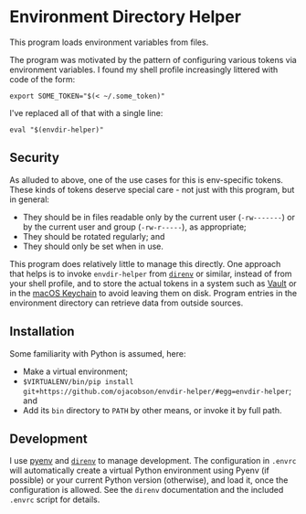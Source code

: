 # Environment Directory Helper

This program loads environment variables from files.

The program was motivated by the pattern of configuring various tokens via
environment variables. I found my shell profile increasingly littered with code
of the form:

    export SOME_TOKEN="$(< ~/.some_token)"

I've replaced all of that with a single line:

    eval "$(envdir-helper)"

## Security

As alluded to above, one of the use cases for this is env-specific tokens. These
kinds of tokens deserve special care - not just with this program, but in
general:

* They should be in files readable only by the current user (`-rw-------`) or by
  the current user and group (`-rw-r-----`), as appropriate;
* They should be rotated regularly; and
* They should only be set when in use.

This program does relatively little to manage this directly. One approach that helps is to invoke `envdir-helper` from [`direnv`] or similar, instead of from your shell profile, and to store the actual tokens in a system such as [Vault] or in the [macOS Keychain] to avoid leaving them on disk. Program entries in the environment directory can retrieve data from outside sources.

[`direnv`]: https://direnv.net/
[Vault]: https://www.vaultproject.io/
[macOS Keychain]: https://developer.apple.com/documentation/security/keychain_services/keychain_items/searching_for_keychain_items

## Installation

Some familiarity with Python is assumed, here:

* Make a virtual environment;
* `$VIRTUALENV/bin/pip install git+https://github.com/ojacobson/envdir-helper/#egg=envdir-helper`; and
* Add its `bin` directory to `PATH` by other means, or invoke it by full path.

## Development

I use [pyenv] and [`direnv`] to manage development. The configuration in
`.envrc` will automatically create a virtual Python environment using Pyenv (if
possible) or your current Python version (otherwise), and load it, once the
configuration is allowed. See the `direnv` documentation and the included
`.envrc` script for details.

[pyenv]: https://github.com/pyenv/pyenv
